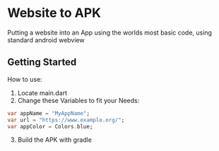 # Website to APK

Putting a website into an App using the worlds most basic code, using standard android webview

## Getting Started

How to use:

1. Locate main.dart
2. Change these Variables to fit your Needs:

```Dart
var appName = "MyAppName";
var url = "https://www.example.org/";
var appColor = Colors.blue;
```
3. Build the APK with gradle
